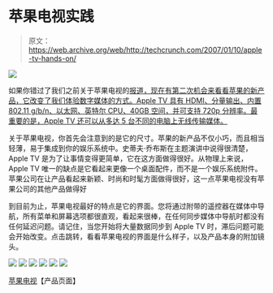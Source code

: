 # 苹果电视实践

> 原文：<https://web.archive.org/web/http://techcrunch.com/2007/01/10/apple-tv-hands-on/>

![](img/6fe39d776b0107857f99b53d2efef756.png)

如果你错过了我们之前关于苹果电视的[报道，现在有第二次机会来看看苹果的新产品，它改变了我们体验数字媒体的方式。Apple TV 具有 HDMI、分量输出、内置 802.11 g/b/n、以太网、英特尔 CPU、40GB 空间，并可支持 720p 分辨率。最重要的是，Apple TV 还可以从多达 5 台不同的电脑上无线传输媒体。](https://web.archive.org/web/20210412002656/http://crunchgear.com/2007/01/09/itv-out-apple-tv-in/) 

关于苹果电视，你首先会注意到的是它的尺寸。苹果的新产品不仅小巧，而且相当轻薄，易于集成到你的娱乐系统中。史蒂夫·乔布斯在主题演讲中说得很清楚，Apple TV 是为了让事情变得更简单，它在这方面做得很好。从物理上来说，Apple TV 唯一的缺点是它看起来更像一个桌面配件，而不是一个娱乐系统附件。苹果公司在让产品看起来新颖、时尚和时髦方面做得很好，这一点苹果电视没有苹果公司的其他产品做得好

到目前为止，苹果电视最好的特点是它的界面。您将通过附带的遥控器在媒体中导航，所有菜单和屏幕选项都很直观，看起来很棒，在任何同步媒体中导航时都没有任何延迟问题。请记住，当您开始将大量数据同步到 Apple TV 时，滞后问题可能会开始改变。点击跳转，看看苹果电视的界面是什么样子，以及产品本身的附加镜头。

![](img/ad6a85e780f9ea441998470ff0390754.png)
![](img/fc2a184ef3752b236f8b0757143c8321.png)
![](img/cdd6c38360d139261d98449518196c3d.png)
![](img/7965a826cd74bea9b2311ba1b76b55fe.png)
![](img/588b529f947144d65d1dd519debe57ae.png)
![](img/70d1ff404c6d5ae35b052c6a2d873a1b.png)

[苹果电视](https://web.archive.org/web/20210412002656/http://www.apple.com/appletv/?cid=AOS-AM-106330-A10000069747)【产品页面】